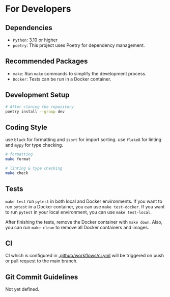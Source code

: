# For Developers

## Dependencies

- `Python`: 3.10 or higher
- `poetry`: This project uses Poetry for dependency management.

## Recommended Packages

- `make`: Run `make` commands to simplify the development process.
- `Docker`: Tests can be run in a Docker container.

## Development Setup

```bash
# After cloning the repository
poetry install --group dev
```

## Coding Style

use `black` for formatting and `isort` for import sorting.
use `flake8` for linting and `mypy` for type checking.

```bash
# formatting
make format

# linting & type checking
make check
```

## Tests

`make test` run `pytest` in both local and Docker environments.
If you want to run `pytest` in a Docker container, you can use `make test-docker`.
If you want to run `pytest` in your local environment, you can use `make test-local`.

After finishing the tests, remove the Docker container with `make down`.
Also, you can run `make clean` to remove all Docker containers and images.

## CI

CI which is configured in [.github/workflows/ci.yml](https://github.com/Seika139/scribe/actions/workflows/ci.yml) will be triggered on push or pull request to the main branch.

## Git Commit Guidelines

Not yet defined.

